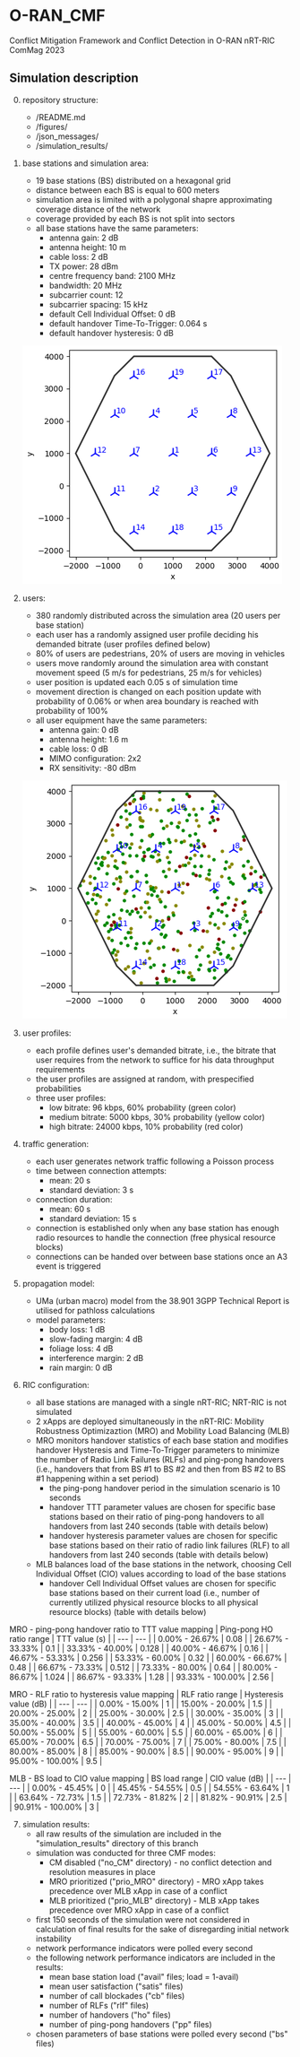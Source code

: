 # O-RAN_CMF
Conflict Mitigation Framework and Conflict Detection in O-RAN nRT-RIC
ComMag 2023

## Simulation description
0. repository structure:
    - /README.md 
    - /figures/
    - /json_messages/
    - /simulation_results/
    
1. base stations and simulation area:
    - 19 base stations (BS) distributed on a hexagonal grid
    - distance between each BS is equal to 600 meters
    - simulation area is limited with a polygonal shapre approximating coverage distance of the network
    - coverage provided by each BS is not split into sectors
    - all base stations have the same parameters:
        - antenna gain: 2 dB
        - antenna height: 10 m
        - cable loss: 2 dB
        - TX power: 28 dBm
        - centre frequency band: 2100 MHz 
        - bandwidth: 20 MHz
        - subcarrier count: 12
        - subcarrier spacing: 15 kHz
        - default Cell Individual Offset: 0 dB
        - default handover Time-To-Trigger: 0.064 s
        - default handover hysteresis: 0 dB
 
    ![Simulation area and distributed base stations](/figures/base_stations.png)
    
2. users:
    - 380 randomly distributed across the simulation area (20 users per base station)
    - each user has a randomly assigned user profile deciding his demanded bitrate (user profiles defined below)
    - 80% of users are pedestrians, 20% of users are moving in vehicles
    - users move randomly around the simulation area with constant movement speed (5 m/s for pedestrians, 25 m/s for vehicles)
    - user position is updated each 0.05 s of simulation time
    - movement direction is changed on each position update with probability of 0.06% or when area boundary is reached with probability of 100%
    - all user equipment have the same parameters:
        - antenna gain: 0 dB
        - antenna height: 1.6 m
        - cable loss: 0 dB
        - MIMO configuration: 2x2
        - RX sensitivity: -80 dBm

    ![Considered user distribution](/figures/users.png)

3. user profiles:
    - each profile defines user's demanded bitrate, i.e., the bitrate that user requires from the network to suffice for his data throughput requirements
    - the user profiles are assigned at random, with prespecified probabilities
    - three user profiles:
        - low bitrate: 96 kbps, 60% probability (green color)
        - medium bitrate: 5000 kbps, 30% probability (yellow color)
        - high bitrate: 24000 kbps, 10% probability (red color)

4. traffic generation:
    - each user generates network traffic following a Poisson process
    - time between connection attempts:
        - mean: 20 s
        - standard deviation: 3 s
    - connection duration:
        - mean: 60 s
        - standard deviation: 15 s
    - connection is established only when any base station has enough radio resources to handle the connection (free physical resource blocks)
    - connections can be handed over between base stations once an A3 event is triggered

5. propagation model:
    - UMa (urban macro) model from the 38.901 3GPP Technical Report is utilised for pathloss calculations
    - model parameters:
        - body loss: 1 dB
        - slow-fading margin: 4 dB
        - foliage loss: 4 dB
        - interference margin: 2 dB
        - rain margin: 0 dB

6. RIC configuration:
    - all base stations are managed with a single nRT-RIC; NRT-RIC is not simulated
    - 2 xApps are deployed simultaneously in the nRT-RIC: Mobility Robustness Optimizaztion (MRO) and Mobility Load Balancing (MLB)
    - MRO monitors handover statistics of each base station and modifies handover Hysteresis and Time-To-Trigger parameters to minimize the number of Radio Link Failures (RLFs) and ping-pong handovers (i.e., handovers that from BS #1 to BS #2 and then from BS #2 to BS #1 happening within a set period)
        - the ping-pong handover period in the simulation scenario is 10 seconds
        - handover TTT parameter values are chosen for specific base stations based on their ratio of ping-pong handovers to all handovers from last 240 seconds (table with details below)
        - handover hysteresis parameter values are chosen for specific base stations based on their ratio of radio link failures (RLF) to all handovers from last 240 seconds (table with details below)
    - MLB balances load of the base stations in the network, choosing Cell Individual Offset (CIO) values according to load of the base stations
        - handover Cell Individual Offset values are chosen for specific base stations based on their current load (i.e., number of currently utilized physical resource blocks to all physical resource blocks) (table with details below)

MRO - ping-pong handover ratio to TTT value mapping
| Ping-pong HO ratio range | TTT value (s) |
| --- | --- |
| 0.00% - 26.67% | 0.08 |
| 26.67% - 33.33% | 0.1 |
| 33.33% - 40.00% | 0.128 |
| 40.00% - 46.67% | 0.16 |
| 46.67% - 53.33% | 0.256 |
| 53.33% - 60.00% | 0.32 |
| 60.00% - 66.67% | 0.48 |
| 66.67% - 73.33% | 0.512 |
| 73.33% - 80.00% | 0.64 |
| 80.00% - 86.67% | 1.024 |
| 86.67% - 93.33% | 1.28 |
| 93.33% - 100.00% | 2.56 |

MRO - RLF ratio to hysteresis value mapping
| RLF ratio range | Hysteresis value (dB) |
| --- | --- |
| 0.00% - 15.00% | 1 |
| 15.00% - 20.00% | 1.5 |
| 20.00% - 25.00% | 2 |
| 25.00% - 30.00% | 2.5 |
| 30.00% - 35.00% | 3 |
| 35.00% - 40.00% | 3.5 |
| 40.00% - 45.00% | 4 |
| 45.00% - 50.00% | 4.5 |
| 50.00% - 55.00% | 5 |
| 55.00% - 60.00% | 5.5 |
| 60.00% - 65.00% | 6 |
| 65.00% - 70.00% | 6.5 |
| 70.00% - 75.00% | 7 |
| 75.00% - 80.00% | 7.5 |
| 80.00% - 85.00% | 8 |
| 85.00% - 90.00% | 8.5 |
| 90.00% - 95.00% | 9 |
| 95.00% - 100.00% | 9.5 |

MLB - BS load to CIO value mapping
| BS load range | CIO value (dB) |
| --- | --- |
| 0.00% - 45.45% | 0 |
| 45.45% - 54.55% | 0.5 |
| 54.55% - 63.64% | 1 |
| 63.64% - 72.73% | 1.5 |
| 72.73% - 81.82% | 2 |
| 81.82% - 90.91% | 2.5 |
| 90.91% - 100.00% | 3 |

7. simulation results:
    - all raw results of the simulation are included in the "simulation_results" directory of this branch
    - simulation was conducted for three CMF modes:
        - CM disabled ("no_CM" directory) - no conflict detection and resolution measures in place
        - MRO prioritized ("prio_MRO" directory) - MRO xApp takes precedence over MLB xApp in case of a conflict
        - MLB prioritized ("prio_MLB" directory) - MLB xApp takes precedence over MRO xApp in case of a conflict
    - first 150 seconds of the simulation were not considered in calculation of final results for the sake of disregarding initial network instability
    - network performance indicators were polled every second
    - the following network performance indicators are included in the results:
        - mean base station load ("avail" files; load = 1-avail)
        - mean user satisfaction ("satis" files)
        - number of call blockades ("cb" files)
        - number of RLFs ("rlf" files)
        - number of handovers ("ho" files)
        - number of ping-pong handovers ("pp" files)
    - chosen parameters of base stations were polled every second ("bs" files)
